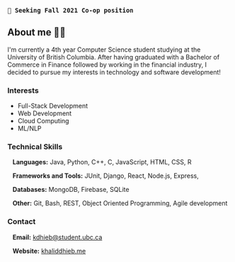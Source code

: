 ### ```🔭 Seeking Fall 2021 Co-op position```

## About me 👨‍💻

I'm currently a 4th year Computer Science student studying at the University of British Columbia. After having graduated with a Bachelor of Commerce in Finance followed by working in the financial industry, I decided to pursue my interests in technology and software development! 

### Interests
- Full-Stack Development
- Web Development
- Cloud Computing
- ML/NLP

### Technical Skills

&nbsp;&nbsp; **Languages:** Java, Python, C++, C, JavaScript, HTML, CSS, R

&nbsp;&nbsp; **Frameworks and Tools:** JUnit, Django, React, Node.js, Express, 

&nbsp;&nbsp; **Databases:** MongoDB, Firebase, SQLite

&nbsp;&nbsp; **Other:** Git, Bash, REST, Object Oriented Programming, Agile development

### Contact

&nbsp;&nbsp; **Email:** kdhieb@student.ubc.ca

&nbsp;&nbsp; **Website:** [khaliddhieb.me](https://www.khaliddhieb.me)


<!--
**KDhieb/kdhieb** is a ✨ _special_ ✨ repository because its `README.md` (this file) appears on your GitHub profile.

Here are some ideas to get you started:

- 🔭 I’m currently working on ...
- 🌱 I’m currently learning ...
- 👯 I’m looking to collaborate on ...
- 🤔 I’m looking for help with ...
- 💬 Ask me about ...
- 📫 How to reach me: ...
- 😄 Pronouns: ...
- ⚡ Fun fact: ...
-->
